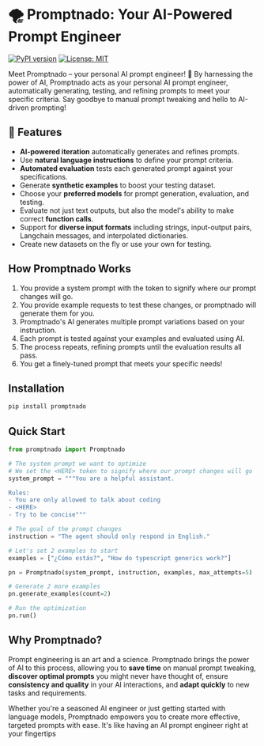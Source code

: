 # 🌪️ Promptnado: Your AI-Powered Prompt Engineer

[![PyPI version](https://badge.fury.io/py/promptnado.svg)](https://badge.fury.io/py/promptnado)
[![License: MIT](https://img.shields.io/badge/License-MIT-yellow.svg)](https://opensource.org/licenses/MIT)

Meet Promptnado – your personal AI prompt engineer! 🚀 By harnessing the power of AI, Promptnado acts as your personal AI prompt engineer, automatically generating, testing, and refining prompts to meet your specific criteria. Say goodbye to manual prompt tweaking and hello to AI-driven prompting!

## 🌟 Features

- **AI-powered iteration** automatically generates and refines prompts.
- Use **natural language instructions** to define your prompt criteria.
- **Automated evaluation** tests each generated prompt against your specifications.
- Generate **synthetic examples** to boost your testing dataset.
- Choose your **preferred models** for prompt generation, evaluation, and testing.
- Evaluate not just text outputs, but also the model's ability to make correct **function calls**.
- Support for **diverse input formats** including strings, input-output pairs, Langchain messages, and interpolated dictionaries.
- Create new datasets on the fly or use your own for testing.

## How Promptnado Works

1. You provide a system prompt with the <HERE> token to signify where our prompt changes will go.
2. You provide example requests to test these changes, or promptnado will generate them for you.
3. Promptnado's AI generates multiple prompt variations based on your instruction.
4. Each prompt is tested against your examples and evaluated using AI.
5. The process repeats, refining prompts until the evaluation results all pass.
6. You get a finely-tuned prompt that meets your specific needs!

## Installation

```bash
pip install promptnado
```

## Quick Start

```python
from promptnado import Promptnado

# The system prompt we want to optimize
# We set the <HERE> token to signify where our prompt changes will go
system_prompt = """You are a helpful assistant. 

Rules:
- You are only allowed to talk about coding
- <HERE>
- Try to be concise"""

# The goal of the prompt changes
instruction = "The agent should only respond in English."

# Let's set 2 examples to start
examples = ["¿Cómo estás?", "How do typescript generics work?"]

pn = Promptnado(system_prompt, instruction, examples, max_attempts=5)

# Generate 2 more examples
pn.generate_examples(count=2)

# Run the optimization
pn.run()
```


## Why Promptnado?

Prompt engineering is an art and a science. Promptnado brings the power of AI to this process, allowing you to **save time** on manual prompt tweaking, **discover optimal prompts** you might never have thought of, ensure **consistency and quality** in your AI interactions, and **adapt quickly** to new tasks and requirements.

Whether you're a seasoned AI engineer or just getting started with language models, Promptnado empowers you to create more effective, targeted prompts with ease. It's like having an AI prompt engineer right at your fingertips
